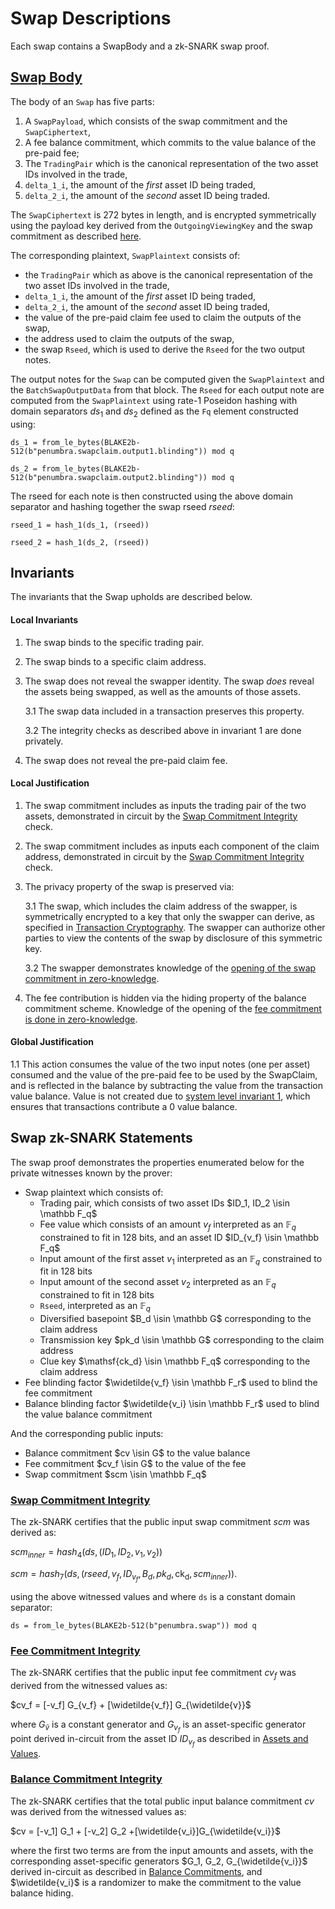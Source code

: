 # Swap Descriptions

Each swap contains a SwapBody and a zk-SNARK swap proof.

## [Swap Body](#swap-body)

The body of an `Swap` has five parts:

1. A `SwapPayload`, which consists of the swap commitment and the `SwapCiphertext`,
2. A fee balance commitment, which commits to the value balance of the pre-paid fee;
3. The `TradingPair` which is the canonical representation of the two asset IDs involved in the trade,
4. `delta_1_i`, the amount of the _first_ asset ID being traded,
5. `delta_2_i`, the amount of the _second_ asset ID being traded.

The `SwapCiphertext` is 272 bytes in length, and is encrypted symmetrically using the
payload key derived from the `OutgoingViewingKey` and the swap commitment as
described [here](../../addresses_keys/transaction_crypto.md#per-action-swap-key).

The corresponding plaintext, `SwapPlaintext` consists of:

* the `TradingPair` which as above is the canonical representation of the two asset IDs involved in the trade,
* `delta_1_i`, the amount of the _first_ asset ID being traded,
* `delta_2_i`, the amount of the _second_ asset ID being traded,
* the value of the pre-paid claim fee used to claim the outputs of the swap,
* the address used to claim the outputs of the swap,
* the swap `Rseed`, which is used to derive the `Rseed` for the two output notes.

The output notes for the `Swap` can be computed given the `SwapPlaintext` and the
`BatchSwapOutputData` from that block. The `Rseed` for each output note are computed from
the `SwapPlaintext` using rate-1 Poseidon hashing with domain separators $ds_1$ and $ds_2$ defined as the `Fq` element constructed using:

`ds_1 = from_le_bytes(BLAKE2b-512(b"penumbra.swapclaim.output1.blinding")) mod q`

`ds_2 = from_le_bytes(BLAKE2b-512(b"penumbra.swapclaim.output2.blinding")) mod q`

The rseed for each note is then constructed using the above domain separator and
hashing together the swap rseed $rseed$:

`rseed_1 = hash_1(ds_1, (rseed))`

`rseed_2 = hash_1(ds_2, (rseed))`

## Invariants

The invariants that the Swap upholds are described below.

#### Local Invariants

1. The swap binds to the specific trading pair.

2. The swap binds to a specific claim address.

3. The swap does not reveal the swapper identity. The swap *does* reveal the assets being swapped, as well as the amounts of those assets.

    3.1 The swap data included in a transaction preserves this property.

    3.2 The integrity checks as described above in invariant 1 are done privately.

4. The swap does not reveal the pre-paid claim fee.

#### Local Justification

1. The swap commitment includes as inputs the trading pair of the two assets, demonstrated in circuit by the [Swap Commitment Integrity](#swap-commitment-integrity) check.

2. The swap commitment includes as inputs each component of the claim address, demonstrated in circuit by the [Swap Commitment Integrity](#swap-commitment-integrity) check.

3. The privacy property of the swap is preserved via:

    3.1 The swap, which includes the claim address of the swapper, is symmetrically encrypted to a key that only the swapper can derive, as specified in [Transaction Cryptography](../../addresses_keys/transaction_crypto.md). The swapper can authorize other parties to view the contents of the swap by disclosure of this symmetric key.

    3.2 The swapper demonstrates knowledge of the [opening of the swap commitment in zero-knowledge](#swap-commitment-integrity).

4. The fee contribution is hidden via the hiding property of the balance commitment scheme. Knowledge of the opening of the [fee commitment is done in zero-knowledge](#fee-commitment-integrity).

#### Global Justification

1.1 This action consumes the value of the two input notes (one per asset) consumed and the value of the pre-paid fee to be used by the SwapClaim, and is reflected in the balance by subtracting the value from the transaction value balance. Value is not created due to [system level invariant 1](../../transactions/invariants.md), which ensures that transactions contribute a 0 value balance.

## Swap zk-SNARK Statements

The swap proof demonstrates the properties enumerated below for the private witnesses known by the prover:

* Swap plaintext which consists of:
  * Trading pair, which consists of two asset IDs  $ID_1, ID_2 \isin \mathbb F_q$
  * Fee value which consists of an amount $v_f$ interpreted as an $\mathbb F_q$ constrained to fit in 128 bits, and an asset ID $ID_{v_f} \isin \mathbb F_q$
  * Input amount of the first asset $v_1$ interpreted as an $\mathbb F_q$ constrained to fit in 128 bits
  * Input amount of the second asset $v_2$ interpreted as an $\mathbb F_q$ constrained to fit in 128 bits
  * `Rseed`, interpreted as an $\mathbb F_q$
  * Diversified basepoint $B_d \isin \mathbb G$ corresponding to the claim address
  * Transmission key $pk_d \isin \mathbb G$ corresponding to the claim address
  * Clue key $\mathsf{ck_d} \isin \mathbb F_q$ corresponding to the claim address
* Fee blinding factor $\widetilde{v_f} \isin \mathbb F_r$ used to blind the fee commitment
* Balance blinding factor $\widetilde{v_i} \isin \mathbb F_r$ used to blind the value balance commitment

And the corresponding public inputs:

* Balance commitment $cv \isin G$ to the value balance
* Fee commitment $cv_f \isin G$ to the value of the fee
* Swap commitment $scm \isin \mathbb F_q$

### [Swap Commitment Integrity](#swap-commitment-integrity)

The zk-SNARK certifies that the public input swap commitment $scm$ was derived as:

$scm_{inner} = hash_4(ds, (ID_1, ID_2, v_1, v_2))$

$scm = hash_7(ds, (rseed, v_f, ID_{v_f}, B_d, pk_d, \mathsf{ck_d}, scm_{inner}))$.

using the above witnessed values and where `ds` is a constant domain separator:

`ds = from_le_bytes(BLAKE2b-512(b"penumbra.swap")) mod q`

### [Fee Commitment Integrity](#fee-commitment-integrity)

The zk-SNARK certifies that the public input fee commitment $cv_f$ was derived from the witnessed values as:

$cv_f = [-v_f] G_{v_f} + [\widetilde{v_f}] G_{\widetilde{v}}$

where $G_{\widetilde{v}}$ is a constant generator and $G_{v_f}$ is an asset-specific generator point derived in-circuit from the asset ID $ID_{v_f}$ as described in [Assets and Values](../../assets.md).

### [Balance Commitment Integrity](#balance-commitment-integrity)

The zk-SNARK certifies that the total public input balance commitment $cv$ was derived from the witnessed values as:

$cv = [-v_1] G_1 + [-v_2] G_2 +[\widetilde{v_i}]G_{\widetilde{v_i}}$

where the first two terms are from the input amounts and assets, with the corresponding asset-specific generators $G_1, G_2, G_{\widetilde{v_i}}$ derived in-circuit as described in [Balance Commitments](../../assets.md), and $\widetilde{v_i}$ is a randomizer to make the commitment to the value balance hiding. 